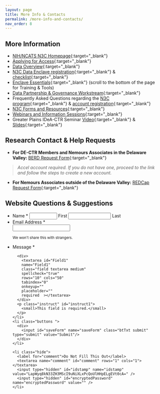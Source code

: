 ```yaml
---
layout: page
title: More Info & Contacts
permalink: /more-info-and-contacts/
nav_order: 8
---
```


## More Information
* [NIH/NCATS N3C Homepage](https://ncats.nih.gov/n3c "NCATS Website"){:target="_blank"}
* [Applying for Access](https://ncats.nih.gov/n3c/about/applying-for-access){:target="_blank"}
* [Data Overview](https://ncats.nih.gov/n3c/about/data-overview){:target="_blank"}
* [N3C Data Enclave registration](https://labs.cd2h.org/registration/){:target="_blank"} & [checklist](https://covid-test.cd2h.org/Enclave_Registration_Checklist){:target="_blank"}
* [Enclave Essentials](https://covid.cd2h.org/N3C_data_enclave){:target="_blank"} (scroll to the bottom of the page for Training & Tools)
* [Data Partnership & Governance Workstream](https://covid.cd2h.org/N3C_governance){:target="_blank"}
* Frequently Asked Questions regarding the [N3C program](https://ncats.nih.gov/n3c/about/program-faq){:target="_blank"} & [account registration](https://covid.cd2h.org/FAQs){:target="_blank"}
* [N3C Forms and Resources](https://ncats.nih.gov/n3c/resources){:target="_blank"}
* [Webinars and Information Sessions](https://covid.cd2h.org/webinars){:target="_blank"}
* Greater Plains IDeA-CTR Seminar [Video](https://echo360.org/media/61abb402-4478-4a16-9eed-0471894c34d2/public){:target="_blank"} & [Slides](https://docs.google.com/presentation/d/1nlE3siDjFiBGr8qigCsAXDG0HVgXj7MgXAe42sYwKpk/edit#slide=id.g82b3b45e56_0_107){:target="_blank"}

## Research Contact & Help Requests
* __For DE-CTR Members and Nemours Associates in the Delaware Valley:__ [BERD Request Form](https://apps.de-ctr.org/dash/apps/biostat){:target="_blank"}
> *Accel account required. If you do not have one, proceed to the link and follow the steps to create a new account.*

* __For Nemours Associates outside of the Delaware Valley:__ [REDCap Request Form](https://apps.nemoursresearch.org/redcap/surveys/?s=KREXTXXR73){:target="_blank"}

## Website Questions & Suggestions
<form
  id="form1"
  name="form1"
  accept-charset="UTF-8"
  autocomplete="off"
  enctype="multipart/form-data"
  method="post"
  novalidate
  action="https://mpeck.wufoo.com/forms/z14h1myd1qvak4n/#public">

  <ul>
    <li id="foli4" class="notranslate">
      <label class="desc" id="title4">
        Name
        <span id="req_4" class="req">*</span>
      </label>
      <span>
        <input id="Field4" name="Field4" type="text" class="field text fn" value="" size="8" tabindex="0" placeholder=""    required />
        <label for="Field4">First</label>
      </span>
      <span>
        <input id="Field5" name="Field5" type="text" class="field text ln" value="" size="14" tabindex="0" placeholder="" required />
        <label for="Field5">Last</label>
      </span>
    </li>
    <li id="foli2" class="notranslate">
      <label class="desc" id="title2" for="Field2">
        Email Address
        <span id="req_2" class="req">*</span>
      </label>
      <div>
        <input id="Field2" name="Field2" type="email" spellcheck="false" class="field text large" value="" maxlength="255" tabindex="0"       placeholder="" required />
      </div>
      <p class="instruct" id="instruct2">
        <small>We won't share this with strangers.</small>
      </p>
    </li>
    <li id="foli1"
    class="notranslate"><label class="desc" id="title1" for="Field1">
      Message
      <span id="req_1" class="req">*</span>
      </label>

      <div>
        <textarea id="Field1"
        name="Field1"
        class="field textarea medium"
        spellcheck="true"
        rows="10" cols="50"
        tabindex="0"
        onkeyup=""
        placeholder=""
        required  ></textarea>
      </div>
      <p class="instruct" id="instruct1">
        <small>This field is required.</small>
      </p>
    </li>
    <li class="buttons ">
      <div>    
        <input id="saveForm" name="saveForm" class="btTxt submit" type="submit" value="Submit"/>    
      </div>
    </li>

    <li class="hide">
      <label for="comment">Do Not Fill This Out</label>
      <textarea name="comment" id="comment" rows="1" cols="1"></textarea>
      <input type="hidden" id="idstamp" name="idstamp" value="LapWyq8kN33ZH3MScI9uNiXLxPcQoUlHHpELgEVt0cA=" />
      <input type="hidden" id="encryptedPassword" name="encryptedPassword" value="" />
    </li>
  </ul>
</form>
